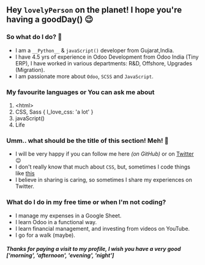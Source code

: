 ## Hey `lovelyPerson` on the planet! I hope you're having a goodDay() 😉

### So what do I do? 👷
- I am a `__Python__` & `javaScript()` developer from Gujarat,India.
- I have 4.5 yrs of experience in Odoo Development from Odoo India (Tiny ERP), I have worked in various departments: R&D, Offshore, Upgrades (Migration). 
- I am passionate more about `Odoo`, `SCSS` and `JavaScript`.

### My favourite languages or You can ask me about
1. &lt;html>
2. CSS, Sass { I_love_css: 'a lot' }
4. javaScript()
5. Life

### Umm.. what should be the title of this section! Meh! 🤔
- I will be very happy if you can follow me here *(on GitHub)* or on [Twitter](https://twitter.com/kmandalwala) 😉
- I don't really know that much about `CSS`, but, sometimes I code things like [this](https://codepen.io/kman/details/DFAzG)
- I believe in sharing is caring, so sometimes I share my experiences on Twitter.

### What do I do in my free time or when I'm not coding?
- I manage my expenses in a Google Sheet.
- I learn Odoo in a functional way.
- I learn financial management, and investing from videos on YouTube.
- I go for a walk (maybe).

#### *Thanks for paying a visit to my profile, I wish you have a very good ['morning', 'afternoon', 'evening', 'night']*


<!--
**krman009/krman009** is a ✨ _special_ ✨ repository because its `README.md` (this file) appears on your GitHub profile.

Here are some ideas to get you started:

- 🔭 I’m currently working on ...
- 🌱 I’m currently learning ...
- 👯 I’m looking to collaborate on ...
- 🤔 I’m looking for help with ...
- 💬 Ask me about ...
- 📫 How to reach me: ...
- 😄 Pronouns: ...
- ⚡ Fun fact: ...
-->

